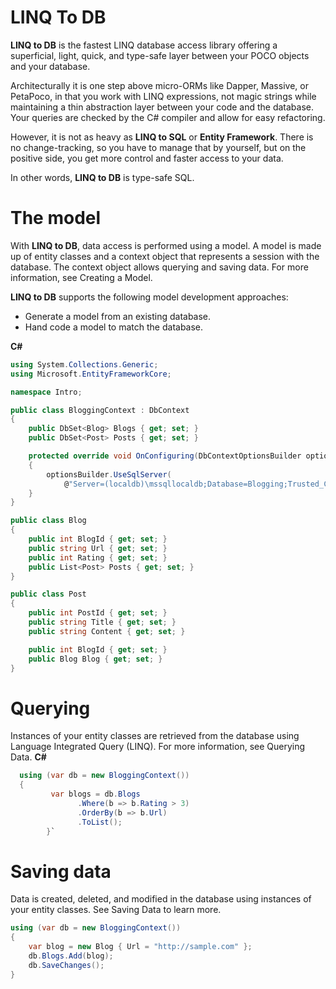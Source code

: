 # LINQ To DB
**LINQ to DB** is the fastest LINQ database access library offering a superficial, light, quick, and type-safe layer between your POCO objects and your database.

Architecturally it is one step above micro-ORMs like Dapper, Massive, or PetaPoco, in that you work with LINQ expressions, not magic strings while maintaining a thin abstraction layer between your code and the database. Your queries are checked by the C# compiler and allow for easy refactoring.

However, it is not as heavy as **LINQ to SQL** or **Entity Framework**. There is no change-tracking, so you have to manage that by yourself, but on the positive side, you get more control and faster access to your data.

In other words, **LINQ to DB** is type-safe SQL.

# The model
With **LINQ to DB**, data access is performed using a model. A model is made up of entity classes and a context object that represents a session with the database. The context object allows querying and saving data. For more information, see Creating a Model.

**LINQ to DB** supports the following model development approaches:
- Generate a model from an existing database.
- Hand code a model to match the database.

**C#**
```csharp
using System.Collections.Generic;
using Microsoft.EntityFrameworkCore;

namespace Intro;

public class BloggingContext : DbContext
{
    public DbSet<Blog> Blogs { get; set; }
    public DbSet<Post> Posts { get; set; }

    protected override void OnConfiguring(DbContextOptionsBuilder optionsBuilder)
    {
        optionsBuilder.UseSqlServer(
            @"Server=(localdb)\mssqllocaldb;Database=Blogging;Trusted_Connection=True");
    }
}

public class Blog
{
    public int BlogId { get; set; }
    public string Url { get; set; }
    public int Rating { get; set; }
    public List<Post> Posts { get; set; }
}

public class Post
{
    public int PostId { get; set; }
    public string Title { get; set; }
    public string Content { get; set; }

    public int BlogId { get; set; }
    public Blog Blog { get; set; }
}
```
# Querying
Instances of your entity classes are retrieved from the database using Language Integrated Query (LINQ). For more information, see Querying Data.
**C#**
```csharp
  using (var db = new BloggingContext())
  {
         var blogs = db.Blogs
               .Where(b => b.Rating > 3)
               .OrderBy(b => b.Url)
               .ToList();
        }`
```
# Saving data
Data is created, deleted, and modified in the database using instances of your entity classes. See Saving Data to learn more.
```csharp
using (var db = new BloggingContext())
{
    var blog = new Blog { Url = "http://sample.com" };
    db.Blogs.Add(blog);
    db.SaveChanges();
}
```